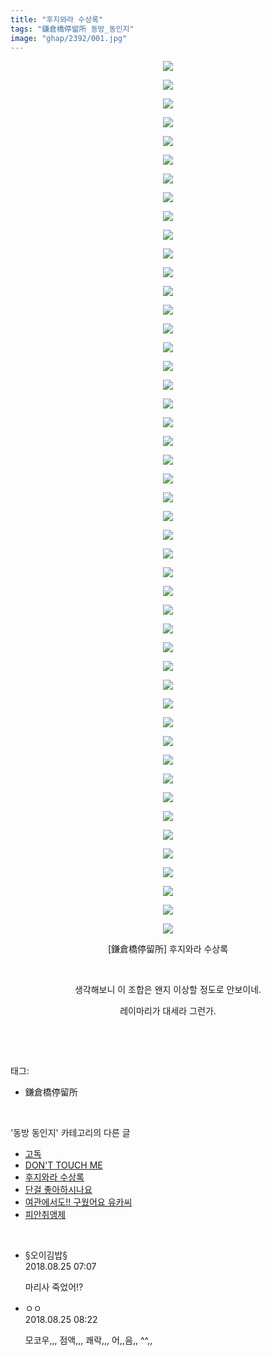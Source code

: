 ```yaml
---
title: "후지와라 수상록"
tags: "鎌倉橋停留所 동방_동인지"
image: "ghap/2392/001.jpg"
---
```

<div class="article">
<p style="text-align: center; clear: none; float: none;"><img src="{{ site.nasurl }}/ghap/2392/001.jpg"/></p>
<p style="text-align: center; clear: none; float: none;"><img src="{{ site.nasurl }}/ghap/2392/002.jpg"/></p>
<p style="text-align: center; clear: none; float: none;"><img src="{{ site.nasurl }}/ghap/2392/003.jpg"/></p>
<p style="text-align: center; clear: none; float: none;"><img src="{{ site.nasurl }}/ghap/2392/004.jpg"/></p>
<p style="text-align: center; clear: none; float: none;"><img src="{{ site.nasurl }}/ghap/2392/005.jpg"/></p>
<p style="text-align: center; clear: none; float: none;"><img src="{{ site.nasurl }}/ghap/2392/006.jpg"/></p>
<p style="text-align: center; clear: none; float: none;"><img src="{{ site.nasurl }}/ghap/2392/007.jpg"/></p>
<p style="text-align: center; clear: none; float: none;"><img src="{{ site.nasurl }}/ghap/2392/008.jpg"/></p>
<p style="text-align: center; clear: none; float: none;"><img src="{{ site.nasurl }}/ghap/2392/009.jpg"/></p>
<p style="text-align: center; clear: none; float: none;"><img src="{{ site.nasurl }}/ghap/2392/010.jpg"/></p>
<p style="text-align: center; clear: none; float: none;"><img src="{{ site.nasurl }}/ghap/2392/011.jpg"/></p>
<p style="text-align: center; clear: none; float: none;"><img src="{{ site.nasurl }}/ghap/2392/012.jpg"/></p>
<p style="text-align: center; clear: none; float: none;"><img src="{{ site.nasurl }}/ghap/2392/013.jpg"/></p>
<p style="text-align: center; clear: none; float: none;"><img src="{{ site.nasurl }}/ghap/2392/014.jpg"/></p>
<p style="text-align: center; clear: none; float: none;"><img src="{{ site.nasurl }}/ghap/2392/015.jpg"/></p>
<p style="text-align: center; clear: none; float: none;"><img src="{{ site.nasurl }}/ghap/2392/016.jpg"/></p>
<p style="text-align: center; clear: none; float: none;"><img src="{{ site.nasurl }}/ghap/2392/017.jpg"/></p>
<p style="text-align: center; clear: none; float: none;"><img src="{{ site.nasurl }}/ghap/2392/018.jpg"/></p>
<p style="text-align: center; clear: none; float: none;"><img src="{{ site.nasurl }}/ghap/2392/019.jpg"/></p>
<p style="text-align: center; clear: none; float: none;"><img src="{{ site.nasurl }}/ghap/2392/020.jpg"/></p>
<p style="text-align: center; clear: none; float: none;"><img src="{{ site.nasurl }}/ghap/2392/021.jpg"/></p>
<p style="text-align: center; clear: none; float: none;"><img src="{{ site.nasurl }}/ghap/2392/022.jpg"/></p>
<p style="text-align: center; clear: none; float: none;"><img src="{{ site.nasurl }}/ghap/2392/023.jpg"/></p>
<p style="text-align: center; clear: none; float: none;"><img src="{{ site.nasurl }}/ghap/2392/024.jpg"/></p>
<p style="text-align: center; clear: none; float: none;"><img src="{{ site.nasurl }}/ghap/2392/025.jpg"/></p>
<p style="text-align: center; clear: none; float: none;"><img src="{{ site.nasurl }}/ghap/2392/026.jpg"/></p>
<p style="text-align: center; clear: none; float: none;"><img src="{{ site.nasurl }}/ghap/2392/027.jpg"/></p>
<p style="text-align: center; clear: none; float: none;"><img src="{{ site.nasurl }}/ghap/2392/028.jpg"/></p>
<p style="text-align: center; clear: none; float: none;"><img src="{{ site.nasurl }}/ghap/2392/029.jpg"/></p>
<p style="text-align: center; clear: none; float: none;"><img src="{{ site.nasurl }}/ghap/2392/030.jpg"/></p>
<p style="text-align: center; clear: none; float: none;"><img src="{{ site.nasurl }}/ghap/2392/031.jpg"/></p>
<p style="text-align: center; clear: none; float: none;"><img src="{{ site.nasurl }}/ghap/2392/032.jpg"/></p>
<p style="text-align: center; clear: none; float: none;"><img src="{{ site.nasurl }}/ghap/2392/033.jpg"/></p>
<p style="text-align: center; clear: none; float: none;"><img src="{{ site.nasurl }}/ghap/2392/034.jpg"/></p>
<p style="text-align: center; clear: none; float: none;"><img src="{{ site.nasurl }}/ghap/2392/035.jpg"/></p>
<p style="text-align: center; clear: none; float: none;"><img src="{{ site.nasurl }}/ghap/2392/036.jpg"/></p>
<p style="text-align: center; clear: none; float: none;"><img src="{{ site.nasurl }}/ghap/2392/037.jpg"/></p>
<p style="text-align: center; clear: none; float: none;"><img src="{{ site.nasurl }}/ghap/2392/038.jpg"/></p>
<p style="text-align: center; clear: none; float: none;"><img src="{{ site.nasurl }}/ghap/2392/039.jpg"/></p>
<p style="text-align: center; clear: none; float: none;"><img src="{{ site.nasurl }}/ghap/2392/040.jpg"/></p>
<p style="text-align: center; clear: none; float: none;"><img src="{{ site.nasurl }}/ghap/2392/041.jpg"/></p>
<p style="text-align: center; clear: none; float: none;"><img src="{{ site.nasurl }}/ghap/2392/042.jpg"/></p>
<p style="text-align: center; clear: none; float: none;"><img src="{{ site.nasurl }}/ghap/2392/043.jpg"/></p>
<p style="text-align: center; clear: none; float: none;"><img src="{{ site.nasurl }}/ghap/2392/044.jpg"/></p>
<p style="text-align: center; clear: none; float: none;"><img src="{{ site.nasurl }}/ghap/2392/045.jpg"/></p>
<p style="text-align: center; clear: none; float: none;"><img src="{{ site.nasurl }}/ghap/2392/046.jpg"/></p>
<p style="text-align: center; clear: none; float: none;"><img src="{{ site.nasurl }}/ghap/2392/047.jpg"/></p>
<p style="text-align: center; clear: none; float: none;">[鎌倉橋停留所] 후지와라 수상록</p>
<p style="text-align: center; clear: none; float: none;"><br/></p>
<p style="text-align: center; clear: none; float: none;">생각해보니 이 조합은 왠지 이상할 정도로 안보이네.</p>
<p style="text-align: center; clear: none; float: none;">레이마리가 대세라 그런가.</p>
<p><br/></p>
</div><br/>
<div class="tagTrail">
<p>태그: </p>
<ul>
<li>鎌倉橋停留所</li>
</ul>
</div><br/>
<div class="another">
<p>'동방 동인지' 카테고리의 다른 글</p>
<ul>
<li><a href="/2016-09-29-ghap_2394">고독</a></li>
<li><a href="/2016-09-29-ghap_2393">DON'T TOUCH ME</a></li>
<li><a href="/2016-09-29-ghap_2392">후지와라 수상록</a></li>
<li><a href="/2016-09-29-ghap_2391">단걸 좋아하시나요</a></li>
<li><a href="/2016-09-29-ghap_2390">여관에서도!! 구웠어요 유카씨</a></li>
<li><a href="/2016-09-29-ghap_2389">피안취앵제</a></li>
</ul>
</div><br/>
<div class="cb_module cb_fluid">
<div class="cb_wrt cb_profile">
<div class="comment">
<ul>
<li class="cb_thumb_off" id="comment15317009">
<div class="cb_comment_area">
<div class="cb_info_area">
<div class="cb_section">
<span class="cb_nick_name">§오이김밥§</span>
</div>
<div class="cb_section">
<span class="cb_date">2018.08.25 07:07 </span>
</div>
</div>
<div class="cb_dsc_comment">
<p class="cb_dsc">
											마리사 죽었어!?
										</p>
</div>
</div></li>
<li class="cb_thumb_off" id="comment15317038">
<div class="cb_comment_area">
<div class="cb_info_area">
<div class="cb_section">
<span class="cb_nick_name">ㅇㅇ</span>
</div>
<div class="cb_section">
<span class="cb_date">2018.08.25 08:22 </span>
</div>
</div>
<div class="cb_dsc_comment">
<p class="cb_dsc">
											모코우,,, 점액,,, 쾌락,,, 어,,음,, ^^,,
										</p>
</div>
</div></li>
</ul>
</div>
</div><!-- commentList close -->
</div><br/>
